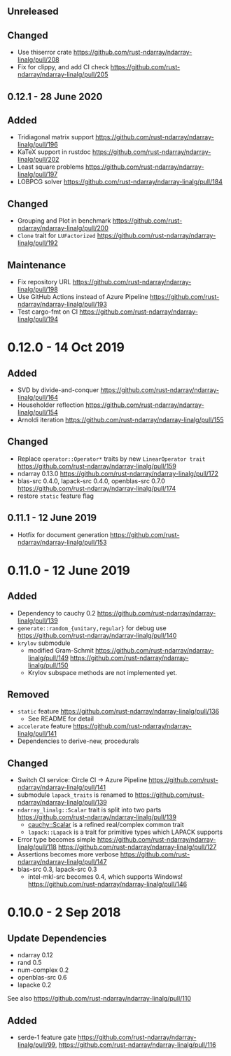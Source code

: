 Unreleased
-----------

Changed
--------
- Use thiserror crate https://github.com/rust-ndarray/ndarray-linalg/pull/208
- Fix for clippy, and add CI check https://github.com/rust-ndarray/ndarray-linalg/pull/205

0.12.1 - 28 June 2020
----------------------

Added
------
- Tridiagonal matrix support https://github.com/rust-ndarray/ndarray-linalg/pull/196
- KaTeX support in rustdoc https://github.com/rust-ndarray/ndarray-linalg/pull/202
- Least square problems https://github.com/rust-ndarray/ndarray-linalg/pull/197
- LOBPCG solver https://github.com/rust-ndarray/ndarray-linalg/pull/184

Changed
-------
- Grouping and Plot in benchmark https://github.com/rust-ndarray/ndarray-linalg/pull/200
- `Clone` trait for `LUFactorized` https://github.com/rust-ndarray/ndarray-linalg/pull/192

Maintenance
-----------
- Fix repository URL https://github.com/rust-ndarray/ndarray-linalg/pull/198
- Use GitHub Actions instead of Azure Pipeline https://github.com/rust-ndarray/ndarray-linalg/pull/193
- Test cargo-fmt on CI https://github.com/rust-ndarray/ndarray-linalg/pull/194

0.12.0 - 14 Oct 2019
====================

Added
-----
- SVD by divide-and-conquer https://github.com/rust-ndarray/ndarray-linalg/pull/164
- Householder reflection https://github.com/rust-ndarray/ndarray-linalg/pull/154
- Arnoldi iteration https://github.com/rust-ndarray/ndarray-linalg/pull/155

Changed
----------
- Replace `operator::Operator*` traits by new `LinearOperator trait` https://github.com/rust-ndarray/ndarray-linalg/pull/159
- ndarray 0.13.0 https://github.com/rust-ndarray/ndarray-linalg/pull/172
- blas-src 0.4.0, lapack-src 0.4.0, openblas-src 0.7.0 https://github.com/rust-ndarray/ndarray-linalg/pull/174
- restore `static` feature flag

0.11.1 - 12 June 2019
---------------------

- Hotfix for document generation https://github.com/rust-ndarray/ndarray-linalg/pull/153

0.11.0 - 12 June 2019
====================

Added
--------
- Dependency to cauchy 0.2 https://github.com/rust-ndarray/ndarray-linalg/pull/139
- `generate::random_{unitary,regular}` for debug use https://github.com/rust-ndarray/ndarray-linalg/pull/140
- `krylov` submodule
  - modified Gram-Schmit https://github.com/rust-ndarray/ndarray-linalg/pull/149 https://github.com/rust-ndarray/ndarray-linalg/pull/150
  - Krylov subspace methods are not implemented yet.

Removed
----------
- `static` feature https://github.com/rust-ndarray/ndarray-linalg/pull/136
  - See README for detail
- `accelerate` feature https://github.com/rust-ndarray/ndarray-linalg/pull/141
- Dependencies to derive-new, procedurals

Changed
---------
- Switch CI service: Circle CI -> Azure Pipeline https://github.com/rust-ndarray/ndarray-linalg/pull/141
- submodule `lapack_traits` is renamed to https://github.com/rust-ndarray/ndarray-linalg/pull/139
- `ndarray_linalg::Scalar` trait is split into two parts https://github.com/rust-ndarray/ndarray-linalg/pull/139
  - [cauchy::Scalar](https://docs.rs/cauchy/0.2.0/cauchy/trait.Scalar.html) is a refined real/complex common trait
  - `lapack::Lapack` is a trait for primitive types which LAPACK supports
- Error type becomes simple https://github.com/rust-ndarray/ndarray-linalg/pull/118 https://github.com/rust-ndarray/ndarray-linalg/pull/127
- Assertions becomes more verbose https://github.com/rust-ndarray/ndarray-linalg/pull/147
- blas-src 0.3, lapack-src 0.3
  - intel-mkl-src becomes 0.4, which supports Windows! https://github.com/rust-ndarray/ndarray-linalg/pull/146

0.10.0 - 2 Sep 2018
=======

Update Dependencies
--------------------

- ndarray 0.12
- rand 0.5
- num-complex 0.2
- openblas-src 0.6
- lapacke 0.2

See also https://github.com/rust-ndarray/ndarray-linalg/pull/110

Added
------
- serde-1 feature gate https://github.com/rust-ndarray/ndarray-linalg/pull/99, https://github.com/rust-ndarray/ndarray-linalg/pull/116
